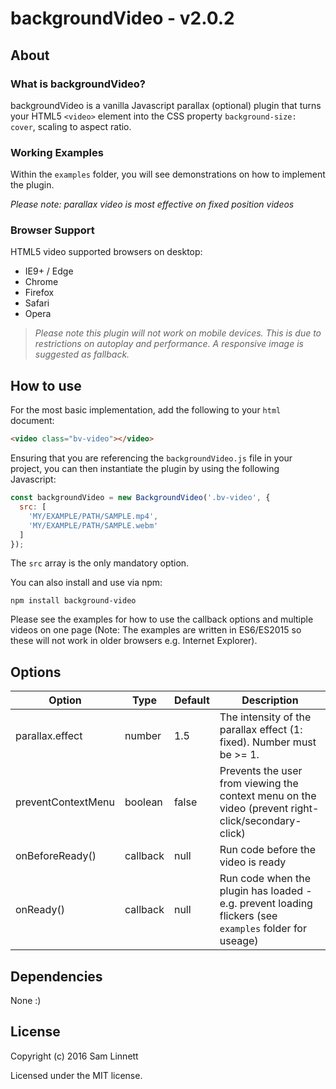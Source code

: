 backgroundVideo - v2.0.2
============
## About

### What is backgroundVideo?
backgroundVideo is a vanilla Javascript parallax (optional) plugin that turns your HTML5 `<video>` element into the CSS property `background-size: cover`, scaling to aspect ratio.

### Working Examples
Within the `examples` folder, you will see demonstrations on how to implement the plugin.

*Please note: parallax video is most effective on fixed position videos*

### Browser Support
HTML5 video supported browsers on desktop:
* IE9+ / Edge
* Chrome
* Firefox
* Safari
* Opera

> *Please note this plugin will not work on mobile devices. This is due to restrictions on autoplay and performance. A responsive image is suggested as fallback.*

## How to use

For the most basic implementation, add the following to your `html` document:
```html
<video class="bv-video"></video>
```

Ensuring that you are referencing the `backgroundVideo.js` file in your project, you can then instantiate the plugin by using the following Javascript:

```javascript
const backgroundVideo = new BackgroundVideo('.bv-video', {
  src: [
    'MY/EXAMPLE/PATH/SAMPLE.mp4',
    'MY/EXAMPLE/PATH/SAMPLE.webm'
  ]
});
```

The `src` array is the only mandatory option.

You can also install and use via npm:

```
npm install background-video
```

Please see the examples for how to use the callback options and multiple videos on one page (Note: The examples are written in ES6/ES2015 so these will not work in older browsers e.g. Internet Explorer).

## Options

Option | Type | Default | Description
------ | ---- | ------- | ----------
parallax.effect | number | 1.5 | The intensity of the parallax effect (1: fixed). Number must be >= 1.
preventContextMenu | boolean | false | Prevents the user from viewing the context menu on the video (prevent right-click/secondary-click)
onBeforeReady() | callback | null | Run code before the video is ready
onReady() | callback | null | Run code when the plugin has loaded - e.g. prevent loading flickers (see `examples` folder for useage)


## Dependencies

None :)

## License

Copyright (c) 2016 Sam Linnett

Licensed under the MIT license.
